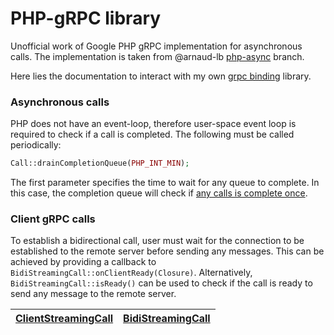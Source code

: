 # PHP-gRPC library

Unofficial work of Google PHP gRPC implementation for asynchronous calls. The implementation is taken from @arnaud-lb [php-async](https://github.com/arnaud-lb/grpc/tree/php-async) branch.

Here lies the documentation to interact with my own [grpc binding](https://github.com/larryTheCoder/php-grpc) library.

### Asynchronous calls
PHP does not have an event-loop, therefore user-space event loop is required to check if a call is completed. The following must be called periodically:

```php
Call::drainCompletionQueue(PHP_INT_MIN);
```

The first parameter specifies the time to wait for any queue to complete. In this case, the completion queue will check if [any calls is complete once](https://github.com/larryTheCoder/php-grpc/blob/main/src/completion_queue.c#L49-L76).

### Client gRPC calls

To establish a bidirectional call, user must wait for the connection to be established to the remote server before sending any messages.
This can be achieved by providing a callback to `BidiStreamingCall::onClientReady(Closure)`.
Alternatively, `BidiStreamingCall::isReady()` can be used to check if the call is ready to send any message to the remote server.

| [ClientStreamingCall](https://github.com/larryTheCoder/php-grpc-library/blob/main/src/ClientStreamingCall.php) | [BidiStreamingCall](https://github.com/larryTheCoder/php-grpc-library/blob/main/src/BidiStreamingCall.php) |
|:--------------------------------------------------------------------------------------------------------------:|:----------------------------------------------------------------------------------------------------------:|
